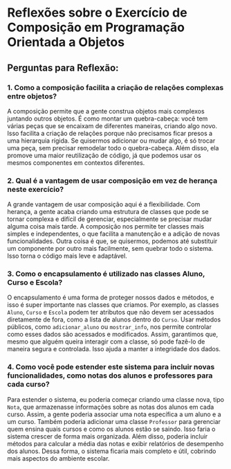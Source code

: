 # Reflexões sobre o Exercício de Composição em Programação Orientada a Objetos

## Perguntas para Reflexão:

### 1. Como a composição facilita a criação de relações complexas entre objetos?
A composição permite que a gente construa objetos mais complexos juntando outros objetos. É como montar um quebra-cabeça: você tem várias peças que se encaixam de diferentes maneiras, criando algo novo. Isso facilita a criação de relações porque não precisamos ficar presos a uma hierarquia rígida. Se quisermos adicionar ou mudar algo, é só trocar uma peça, sem precisar remodelar todo o quebra-cabeça. Além disso, ela promove uma maior reutilização de código, já que podemos usar os mesmos componentes em contextos diferentes.

### 2. Qual é a vantagem de usar composição em vez de herança neste exercício?
A grande vantagem de usar composição aqui é a flexibilidade. Com herança, a gente acaba criando uma estrutura de classes que pode se tornar complexa e difícil de gerenciar, especialmente se precisar mudar alguma coisa mais tarde. A composição nos permite ter classes mais simples e independentes, o que facilita a manutenção e a adição de novas funcionalidades. Outra coisa é que, se quisermos, podemos até substituir um componente por outro mais facilmente, sem quebrar todo o sistema. Isso torna o código mais leve e adaptável.

### 3. Como o encapsulamento é utilizado nas classes Aluno, Curso e Escola?
O encapsulamento é uma forma de proteger nossos dados e métodos, e isso é super importante nas classes que criamos. Por exemplo, as classes `Aluno`, `Curso` e `Escola` podem ter atributos que não devem ser acessados diretamente de fora, como a lista de alunos dentro do `Curso`. Usar métodos públicos, como `adicionar_aluno` ou `mostrar_info`, nos permite controlar como esses dados são acessados e modificados. Assim, garantimos que, mesmo que alguém queira interagir com a classe, só pode fazê-lo de maneira segura e controlada. Isso ajuda a manter a integridade dos dados.

### 4. Como você pode estender este sistema para incluir novas funcionalidades, como notas dos alunos e professores para cada curso?
Para estender o sistema, eu poderia começar criando uma classe nova, tipo `Nota`, que armazenasse informações sobre as notas dos alunos em cada curso. Assim, a gente poderia associar uma nota específica a um aluno e a um curso. Também poderia adicionar uma classe `Professor` para gerenciar quem ensina quais cursos e como os alunos estão se saindo. Isso faria o sistema crescer de forma mais organizada. Além disso, poderia incluir métodos para calcular a média das notas e exibir relatórios de desempenho dos alunos. Dessa forma, o sistema ficaria mais completo e útil, cobrindo mais aspectos do ambiente escolar.

